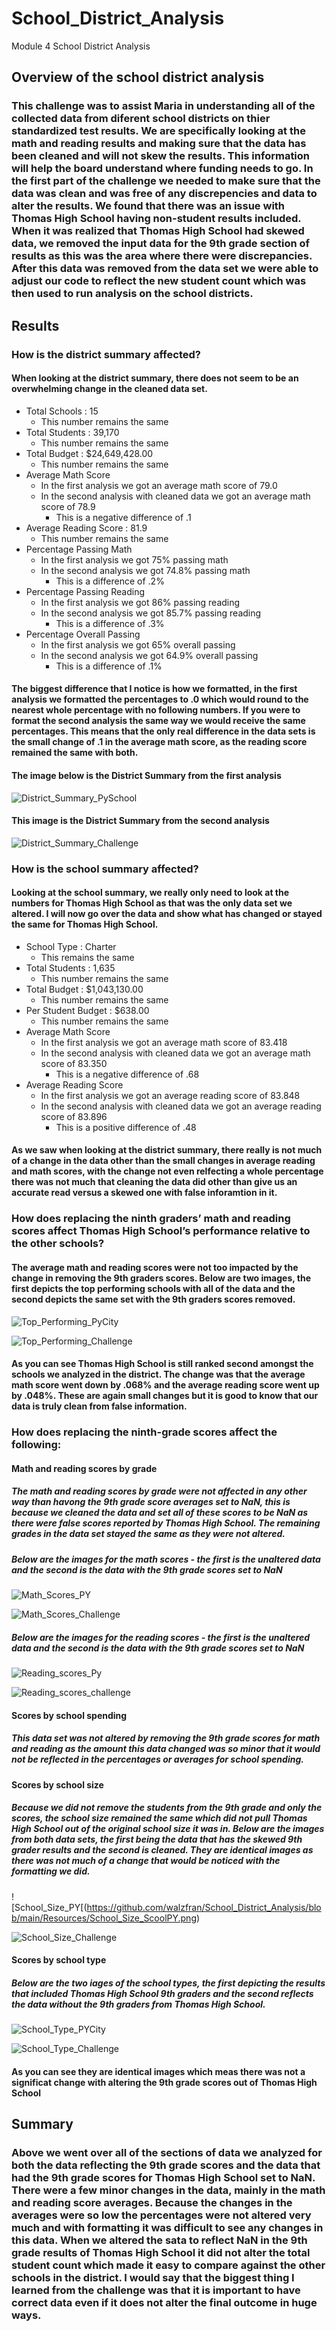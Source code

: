 # School_District_Analysis
Module 4 School District Analysis

## Overview of the school district analysis

### This challenge was to assist Maria in understanding all of the collected data from diferent school districts on thier standardized test results. We are specifically looking at the math and reading results and making sure that the data has been cleaned and will not skew the results. This information will help the board understand where funding needs to go. In the first part of the challenge we needed to make sure that the data was clean and was free of any discrepencies and data to alter the results. We found that there was an issue with Thomas High School having non-student results included. When it was realized that Thomas High School had skewed data, we removed the input data for the 9th grade section of results as this was the area where there were discrepancies. After this data was removed from the data set we were able to adjust our code to reflect the new student count which was then used to run analysis on the school districts. 

## Results

### How is the district summary affected?
#### When looking at the district summary, there does not seem to be an overwhelming change in the cleaned data set. 
* Total Schools : 15 
  - This number remains the same
* Total Students : 39,170
  - This number remains the same 
* Total Budget : $24,649,428.00
  - This number remains the same
* Average Math Score
  - In the first analysis we got an average math score of 79.0
  - In the second analysis with cleaned data we got an average math score of 78.9 
    * This is a negative difference of .1
* Average Reading Score : 81.9
  - This number remains the same
* Percentage Passing Math 
  - In the first analysis we got 75% passing math
  - In the second analysis we got 74.8% passing math 
    * This is a difference of .2%
* Percentage Passing Reading
  - In the first analysis we got 86% passing reading
  - In the second analysis we got 85.7% passing reading
    * This is a difference of .3%
* Percentage Overall Passing
  - In the first analysis we got 65% overall passing
  - In the second analysis we got 64.9% overall passing
    * This is a difference of .1%

#### The biggest difference that I notice is how we formatted, in the first analysis we formatted the percentages to .0 which would round to the nearest whole percentage with no following numbers. If you were to format the second analysis the same way we would receive the same percentages. This means that the only real difference in the data sets is the small change of .1 in the average math score, as the reading score remained the same with both. 
#### The image below is the District Summary from the first analysis 

![District_Summary_PySchool](https://github.com/walzfran/School_District_Analysis/blob/main/Resources/District_Summary_PyCitySchools.png)

#### This image is the District Summary from the second analysis 

![District_Summary_Challenge](https://github.com/walzfran/School_District_Analysis/blob/main/Resources/District_Summary_Challenge.png)


### How is the school summary affected?

#### Looking at the school summary, we really only need to look at the numbers for Thomas High School as that was the only data set we altered. I will now go over the data and show what has changed or stayed the same for Thomas High School. 
* School Type : Charter
  - This remains the same
* Total Students : 1,635
  - This number remains the same 
* Total Budget : $1,043,130.00
  - This number remains the same
* Per Student Budget : $638.00
  - This number remains the same
* Average Math Score
  - In the first analysis we got an average math score of 83.418
  - In the second analysis with cleaned data we got an average math score of 83.350
    * This is a negative difference of .68
* Average Reading Score
  - In the first analysis we got an average reading score of 83.848
  - In the second analysis with cleaned data we got an average reading score of 83.896
    * This is a positive difference of .48
#### As we saw when looking at the district summary, there really is not much of a change in the data other than the small changes in average reading and math scores, with the change not even relfecting a whole percentage there was not much that cleaning the data did other than give us an accurate read versus a skewed one with false inforamtion in it. 

### How does replacing the ninth graders’ math and reading scores affect Thomas High School’s performance relative to the other schools?
#### The average math and reading scores were not too impacted by the change in removing the 9th graders scores. Below are two images, the first depicts the top performing schools with all of the data and the second depicts the same set with the 9th graders scores removed. 

![Top_Performing_PyCity](https://github.com/walzfran/School_District_Analysis/blob/main/Resources/Top_Performing_PYCity.png)

![Top_Performing_Challenge](https://github.com/walzfran/School_District_Analysis/blob/main/Resources/Top_Performing_Challenge.png)

#### As you can see Thomas High School is still ranked second amongst the schools we analyzed in the district. The change was that the average math score went down by .068% and the average reading score went up by .048%. These are again small changes but it is good to know that our data is truly clean from false information. 


### How does replacing the ninth-grade scores affect the following:
#### Math and reading scores by grade
##### The math and reading scores by grade were not affected in any other way than havong the 9th grade score averages set to NaN, this is because we cleaned the data and set all of these scores to be NaN as there were false scores reported by Thomas High School. The remaining grades in the data set stayed the same as they were not altered. 
##### Below are the images for the math scores - the first is the unaltered data and the second is the data with the 9th grade scores set to NaN

![Math_Scores_PY](https://github.com/walzfran/School_District_Analysis/blob/main/Resources/Math_Scores_PY.png)

![Math_Scores_Challenge](https://github.com/walzfran/School_District_Analysis/blob/main/Resources/Math_Scores_Challenge.png)

##### Below are the images for the reading scores - the first is the unaltered data and the second is the data with the 9th grade scores set to NaN

![Reading_scores_Py](https://github.com/walzfran/School_District_Analysis/blob/main/Resources/Reading_Scores_PY.png)

![Reading_scores_challenge](https://github.com/walzfran/School_District_Analysis/blob/main/Resources/Reading_Scores_Challenge.png)

#### Scores by school spending
##### This data set was not altered by removing the 9th grade scores for math and reading as the amount this data changed was so minor that it would not be reflected in the percentages or averages for school spending. 

#### Scores by school size
##### Because we did not remove the students from the 9th grade and only the scores, the school size remained the same which did not pull Thomas High School out of the original school size it was in. Below are the images from both data sets, the first being the data that has the skewed 9th grader results and the second is cleaned. They are identical images as there was not much of a change that would be noticed with the formatting we did. 

![School_Size_PY[(https://github.com/walzfran/School_District_Analysis/blob/main/Resources/School_Size_ScoolPY.png)

![School_Size_Challenge](https://github.com/walzfran/School_District_Analysis/blob/main/Resources/School_Size_Challenge.png)


#### Scores by school type
##### Below are the two iages of the school types, the first depicting the results that included Thomas High School 9th graders and the second reflects the data without the 9th graders from Thomas High School. 

![School_Type_PYCity](https://github.com/walzfran/School_District_Analysis/blob/main/Resources/School_Type_PYCity.png)

![School_Type_Challenge](https://github.com/walzfran/School_District_Analysis/blob/main/Resources/School_Type_Challenge.png)

#### As you can see they are identical images which meas there was not a significat change with altering the 9th grade scores out of Thomas High School

## Summary
### Above we went over all of the sections of data we analyzed for both the data reflecting the 9th grade scores and the data that had the 9th grade scores for Thomas High School set to NaN. There were a few minor changes in the data, mainly in the math and reading score averages. Because the changes in the averages were so low the percentages were not altered very much and with formatting it was difficult to see any changes in this data. When we altered the sata to reflect NaN in the 9th grade results of Thomas High School it did not alter the total student count which made it easy to compare against the other schools in the district. I would say that the biggest thing I learned from the challenge was that it is important to have correct data even if it does not alter the final outcome in huge ways. 
